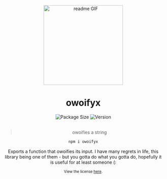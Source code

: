 <div align="center">
	<img src="https://imgur.com/YOkvxap.gif" alt="readme GIF" height="250">
	<h1>owoifyx</h1>
	<img src="https://img.shields.io/bundlephobia/min/owoifyx?color=red&label=Package%20Size&logo=npm&style=for-the-badge" alt="Package Size">
	<img src="https://img.shields.io/npm/v/owoifyx?label=Version&color=red&logo=npm&style=for-the-badge" alt="Version">
	<br><br>

> owoifies a string

```bash
npm i owoifyx
```

Exports a function that owoifies its input. I have many regrets in life, this library being one of them - but you gotta do what you gotta do, hopefully it is useful for at least someone (:

<sub>View the license <a href="license.md">here</a>.</sub>

</div>
